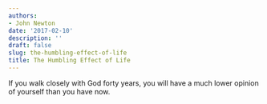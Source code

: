 ```yaml
---
authors:
- John Newton
date: '2017-02-10'
description: ''
draft: false
slug: the-humbling-effect-of-life
title: The Humbling Effect of Life
---
```

If you walk closely with God forty years, you will have a much lower opinion of yourself than you have now.



